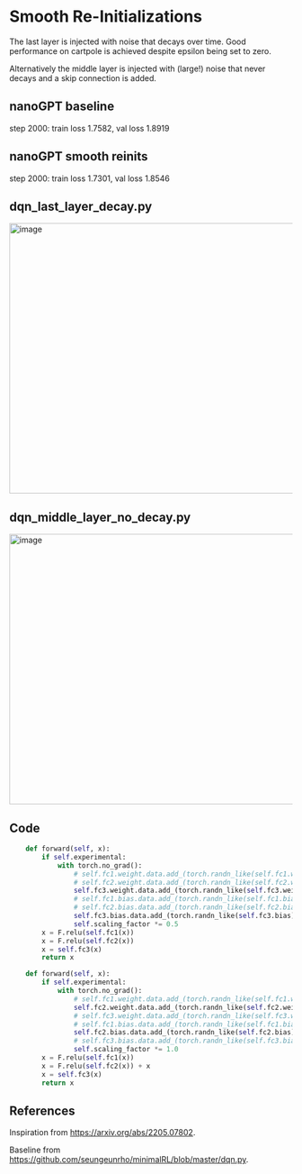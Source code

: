 # Smooth Re-Initializations

The last layer is injected with noise that decays over time. Good performance on cartpole is achieved despite epsilon being set to zero.

Alternatively the middle layer is injected with (large!) noise that never decays and a skip connection is added.

## nanoGPT baseline

step 2000: train loss 1.7582, val loss 1.8919

## nanoGPT smooth reinits

step 2000: train loss 1.7301, val loss 1.8546

## dqn_last_layer_decay.py

<img width="640" height="480" alt="image" src="https://github.com/user-attachments/assets/2648a262-eb37-485f-8995-77505a60d0b5" />

## dqn_middle_layer_no_decay.py

<img width="640" height="480" alt="image" src="https://github.com/user-attachments/assets/e68acc0c-1fff-49ac-9a0f-a76634846adc" />


## Code

```py
    def forward(self, x):
        if self.experimental:
            with torch.no_grad():
                # self.fc1.weight.data.add_(torch.randn_like(self.fc1.weight) * self.fc1.weight * self.scaling_factor)
                # self.fc2.weight.data.add_(torch.randn_like(self.fc2.weight) * self.fc2.weight * self.scaling_factor)
                self.fc3.weight.data.add_(torch.randn_like(self.fc3.weight) * self.fc3.weight * self.scaling_factor)
                # self.fc1.bias.data.add_(torch.randn_like(self.fc1.bias) * self.fc1.bias * self.scaling_factor)
                # self.fc2.bias.data.add_(torch.randn_like(self.fc2.bias) * self.fc2.bias * self.scaling_factor)
                self.fc3.bias.data.add_(torch.randn_like(self.fc3.bias) * self.fc3.bias * self.scaling_factor)
                self.scaling_factor *= 0.5
        x = F.relu(self.fc1(x))
        x = F.relu(self.fc2(x))
        x = self.fc3(x)
        return x
```

```py
    def forward(self, x):
        if self.experimental:
            with torch.no_grad():
                # self.fc1.weight.data.add_(torch.randn_like(self.fc1.weight) * self.fc1.weight * self.scaling_factor)
                self.fc2.weight.data.add_(torch.randn_like(self.fc2.weight) * self.fc2.weight * self.scaling_factor)
                # self.fc3.weight.data.add_(torch.randn_like(self.fc3.weight) * self.fc3.weight * self.scaling_factor)
                # self.fc1.bias.data.add_(torch.randn_like(self.fc1.bias) * self.fc1.bias * self.scaling_factor)
                self.fc2.bias.data.add_(torch.randn_like(self.fc2.bias) * self.fc2.bias * self.scaling_factor)
                # self.fc3.bias.data.add_(torch.randn_like(self.fc3.bias) * self.fc3.bias * self.scaling_factor)
                self.scaling_factor *= 1.0
        x = F.relu(self.fc1(x))
        x = F.relu(self.fc2(x)) + x
        x = self.fc3(x)
        return x
```

## References

Inspiration from https://arxiv.org/abs/2205.07802.

Baseline from https://github.com/seungeunrho/minimalRL/blob/master/dqn.py.
